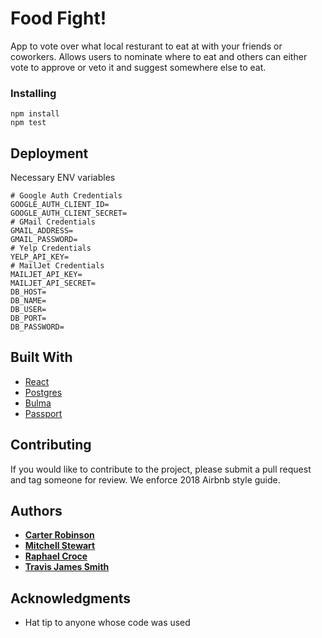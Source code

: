 # Food Fight!

App to vote over what local resturant to eat at with your friends or coworkers. Allows users to nominate where to eat and others can either vote to approve or veto it and suggest somewhere else to eat.

### Installing

```
npm install
npm test
```

## Deployment

Necessary ENV variables

```
# Google Auth Credentials
GOOGLE_AUTH_CLIENT_ID=
GOOGLE_AUTH_CLIENT_SECRET=
# GMail Credentials
GMAIL_ADDRESS=
GMAIL_PASSWORD=
# Yelp Credentials
YELP_API_KEY=
# MailJet Credentials
MAILJET_API_KEY=
MAILJET_API_SECRET=
DB_HOST=
DB_NAME=
DB_USER=
DB_PORT=
DB_PASSWORD=
```

## Built With

- [React](https://reactjs.org/)
- [Postgres](https://www.postgresql.org/)
- [Bulma](https://bulma.io/)
- [Passport](http://www.passportjs.org/)

## Contributing

If you would like to contribute to the project, please submit a pull request and tag someone for review. We enforce 2018 Airbnb style guide.

## Authors

- [**Carter Robinson**](https://github.com/ctrobins)
- [**Mitchell Stewart**](https://github.com/mitchstewart08)
- [**Raphael Croce**](https://github.com/riffryder)
- [**Travis James Smith**](https://github.com/Trajamsmith)

## Acknowledgments

- Hat tip to anyone whose code was used
